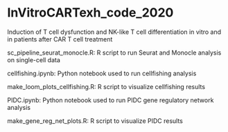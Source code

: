 # InVitroCARTexh_code_2020
Induction of T cell dysfunction and NK-like T cell differentiation in vitro and in patients after CAR T cell treatment

sc_pipeline_seurat_monocle.R: R script to run Seurat and Monocle analysis on single-cell data

cellfishing.ipynb: Python notebook used to run cellfishing analysis

make_loom_plots_cellfishing.R: R script to visualize cellfishing results

PIDC.ipynb: Python notebook used to run PIDC gene regulatory network analysis

make_gene_reg_net_plots.R: R script to visualize PIDC results
